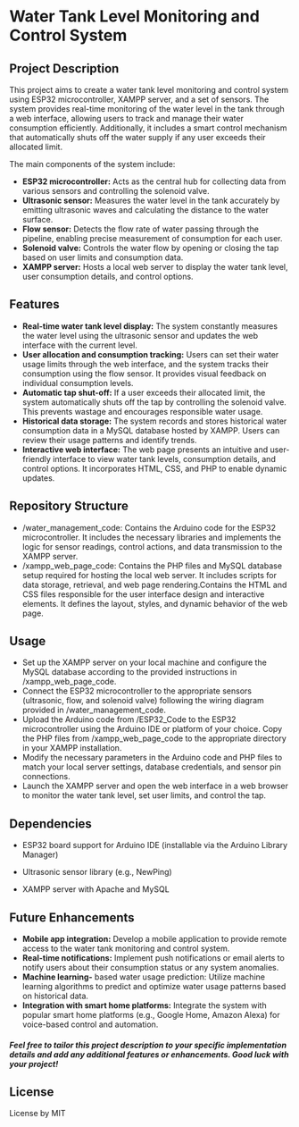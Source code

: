 # Water Tank Level Monitoring and Control System
## Project Description

This project aims to create a water tank level monitoring and control system using ESP32 microcontroller, XAMPP server, and a set of sensors. The system provides real-time monitoring of the water level in the tank through a web interface, allowing users to track and manage their water consumption efficiently. Additionally, it includes a smart control mechanism that automatically shuts off the water supply if any user exceeds their allocated limit.

The main components of the system include:

- **ESP32 microcontroller:** Acts as the central hub for collecting data from various sensors and controlling the solenoid valve.
- **Ultrasonic sensor:** Measures the water level in the tank accurately by emitting ultrasonic waves and calculating the distance to the water surface.
- **Flow sensor:** Detects the flow rate of water passing through the pipeline, enabling precise measurement of consumption for each user.
- **Solenoid valve:** Controls the water flow by opening or closing the tap based on user limits and consumption data.
- **XAMPP server:** Hosts a local web server to display the water tank level, user consumption details, and control options.

## Features

- **Real-time water tank level display:** The system constantly measures the water level using the ultrasonic sensor and updates the web interface with the current level.
- **User allocation and consumption tracking:** Users can set their water usage limits through the web interface, and the system tracks their consumption using the flow sensor. It provides visual feedback on individual consumption levels.
- **Automatic tap shut-off:** If a user exceeds their allocated limit, the system automatically shuts off the tap by controlling the solenoid valve. This prevents wastage and encourages responsible water usage.
- **Historical data storage:** The system records and stores historical water consumption data in a MySQL database hosted by XAMPP. Users can review their usage patterns and identify trends.
- **Interactive web interface:** The web page presents an intuitive and user-friendly interface to view water tank levels, consumption details, and control options. It incorporates HTML, CSS, and PHP to enable dynamic updates.

## Repository Structure

- /water_management_code: Contains the Arduino code for the ESP32 microcontroller. It includes the necessary libraries and implements the logic for sensor readings, control actions, and data transmission to the XAMPP server.
- /xampp_web_page_code: Contains the PHP files and MySQL database setup required for hosting the local web server. It includes scripts for data storage, retrieval, and web page rendering.Contains the HTML and CSS files responsible for the user interface design and interactive elements. It defines the layout, styles, and dynamic behavior of the web page.

## Usage

- Set up the XAMPP server on your local machine and configure the MySQL database according to the provided instructions in /xampp_web_page_code.
- Connect the ESP32 microcontroller to the appropriate sensors (ultrasonic, flow, and solenoid valve) following the wiring diagram provided in /water_management_code.
- Upload the Arduino code from /ESP32_Code to the ESP32 microcontroller using the Arduino IDE or platform of your choice.
Copy the PHP files from /xampp_web_page_code to the appropriate directory in your XAMPP installation.
- Modify the necessary parameters in the Arduino code and PHP files to match your local server settings, database credentials, and sensor pin connections.
- Launch the XAMPP server and open the web interface in a web browser to monitor the water tank level, set user limits, and control the tap.

## Dependencies

- ESP32 board support for Arduino IDE
(installable via the Arduino Library Manager)

- Ultrasonic sensor library (e.g., NewPing)
- XAMPP server with Apache and MySQL

## Future Enhancements

- **Mobile app integration:** Develop a mobile application to provide remote access to the water tank monitoring and control system.
- **Real-time notifications:** Implement push notifications or email alerts to notify users about their consumption status or any system anomalies.
- **Machine learning-** based water usage prediction: Utilize machine learning algorithms to predict and optimize water usage patterns based on historical data.
- **Integration with smart home platforms:** Integrate the system with popular smart home platforms (e.g., Google Home, Amazon Alexa) for voice-based control and automation.


##### Feel free to tailor this project description to your specific implementation details and add any additional features or enhancements. Good luck with your project!
## License
 License by MIT
